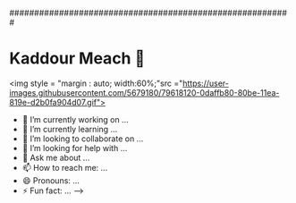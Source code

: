 ######################################################### <h1>Kaddour Meach  👋</h1>
<img  style = "margin : auto; width:60%;"src ="https://user-images.githubusercontent.com/5679180/79618120-0daffb80-80be-11ea-819e-d2b0fa904d07.gif">


- 🔭 I’m currently working on ...
- 🌱 I’m currently learning ...
- 👯 I’m looking to collaborate on ...
- 🤔 I’m looking for help with ...
- 💬 Ask me about ...
- 📫 How to reach me: ...
- 😄 Pronouns: ...
- ⚡ Fun fact: ...
-->
